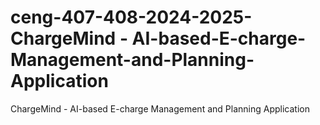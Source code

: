 # ceng-407-408-2024-2025-ChargeMind - AI-based-E-charge-Management-and-Planning-Application
ChargeMind - AI-based E-charge Management and Planning Application
